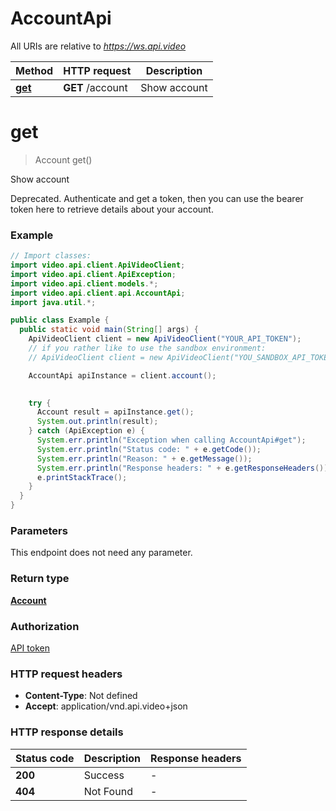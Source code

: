 # AccountApi

All URIs are relative to *https://ws.api.video*

Method | HTTP request | Description
------------- | ------------- | -------------
[**get**](AccountApi.md#get) | **GET** /account | Show account


<a name="get"></a>
# **get**
> Account get()

Show account

Deprecated. Authenticate and get a token, then you can use the bearer token here to retrieve details about your account.

### Example
```java
// Import classes:
import video.api.client.ApiVideoClient;
import video.api.client.ApiException;
import video.api.client.models.*;
import video.api.client.api.AccountApi;
import java.util.*;

public class Example {
  public static void main(String[] args) {
    ApiVideoClient client = new ApiVideoClient("YOUR_API_TOKEN");
    // if you rather like to use the sandbox environment:
    // ApiVideoClient client = new ApiVideoClient("YOU_SANDBOX_API_TOKEN", ApiVideoClient.Environment.SANDBOX);

    AccountApi apiInstance = client.account();
    

    try {
      Account result = apiInstance.get();
      System.out.println(result);
    } catch (ApiException e) {
      System.err.println("Exception when calling AccountApi#get");
      System.err.println("Status code: " + e.getCode());
      System.err.println("Reason: " + e.getMessage());
      System.err.println("Response headers: " + e.getResponseHeaders());
      e.printStackTrace();
    }
  }
}
```

### Parameters
This endpoint does not need any parameter.

### Return type


[**Account**](Account.md)

### Authorization

[API token](../README.md#api-token)

### HTTP request headers

 - **Content-Type**: Not defined
 - **Accept**: application/vnd.api.video+json

### HTTP response details
| Status code | Description | Response headers |
|-------------|-------------|------------------|
**200** | Success |  -  |
**404** | Not Found |  -  |

